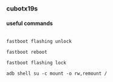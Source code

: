 ### cubotx19s


#### useful commands



```shell

fastboot flashing unlock

fastboot reboot

fastboot flashing lock

adb shell su -c mount -o rw,remount /

```




